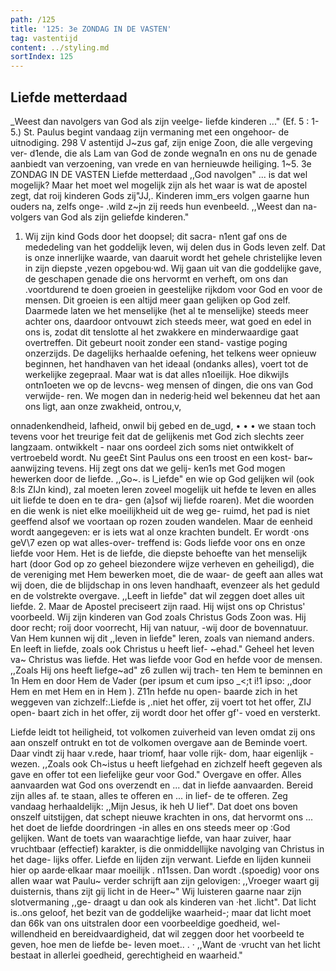 ```yaml
---
path: /125
title: '125: 3e ZONDAG IN DE VASTEN'
tag: vastentijd
content: ../styling.md
sortIndex: 125
---
```


## Liefde metterdaad

_Weest dan navolgers van God als zijn veelge- liefde kinderen ..." (Ef. 5 : 1-5.) St. Paulus begint vandaag zijn vermaning met een ongehoor- de uitnodiging.
298
V astentijd
J~zus gaf, zijn enige Zoon, die alle vergeving ver- d1ende, die als Lam van God de zonde wegna1n en ons nu de genade aanbiedt van verzoening, van vrede en van hernieuwde heiliging.
1~5. 3e ZONDAG IN DE VASTEN Liefde metterdaad
,,God navolgen" ... is dat wel mogelijk? Maar het moet wel mogelijk zijn als het waar is wat de apostel zegt, dat roij kinderen Gods zij"JJ,. Kinderen imm_ers volgen gaarne hun ouders na, zelfs onge- .wild z~jn zij reeds hun evenbeeld. ,,Weest dan na- volgers van God als zijn geliefde kinderen."
1. Wij zijn kind Gods door het doopsel; dit sacra- n1ent gaf ons de mededeling van het goddelijk leven, wij delen dus in Gods leven zelf. Dat is onze innerlijke waarde, van daaruit wordt het gehele christelijke leven in zijn diepste ,vezen opgebou·wd. Wij gaan uit van die goddelijke gave, de geschapen genade die ons hervormt en verheft, om ons dan .voortdurend te doen groeien in geestelijke rijkdom voor God en voor de mensen. Dit groeien is een altijd meer gaan gelijken op God zelf. Daarmede laten we het menselijke (het al te menselijke) steeds meer achter ons, daardoor ontvouwt zich steeds meer, wat goed en edel in ons is, zodat dit tenslotte al het zwakkere en minderwaardige gaat overtreffen. Dit gebeurt nooit zonder een stand- vastige poging onzerzijds. De dagelijks herhaalde oefening, het telkens weer opnieuw beginnen, het handhaven van het ideaal (ondanks alles), voert tot de werkelijke zegepraal. Maar wat is dat alles
n1oeilijk. Hoe dikwijls ontn1oeten we op de levcns- weg mensen of dingen, die ons van God verwijde- ren. We mogen dan in nederig·heid wel bekenneu dat het aan ons ligt, aan onze zwakheid, ontrou,v,

onnadenkendheid, lafheid, onwil bij gebed en de_ugd, • • • we staan toch tevens voor het treurige feit dat de gelijkenis met God zich slechts zeer langzaam. ontwikkelt - naar ons oordeel zich soms niet ontwikkelt of vertroebeld wordt.
Nu gee£t Sint Paulus ons een troost en een kost- bar~ aanwijzing tevens. Hij zegt ons dat we gelij- ken1s met God mogen hewerken door de liefde. ,,Go~. is l_iefde" en wie op God gelijken wil (ook 8:ls ZIJn kind), zal moeten leren zoveel mogelijk uit hefde te leven en alles uit liefde te doen en te dra- gen (a]sof wij liefde roaren). Met die woorden en die wenk is niet elke moeilijkheid uit de weg ge- ruimd, het pad is niet geeffend alsof we voortaan op rozen zouden wandelen. Maar de eenheid wordt aangegeven: er is iets wat al onze krachten bundelt. Er wordt ·ons geV\7 ezen op wat alles-over- treffend is: Gods liefde voor ons en onze liefde
voor Hem. Het is de liefde, die diepste behoefte van het menselijk hart (door God op zo geheel biezondere wijze verheven en geheiligd), die de vereniging met Hem bewerken moet, die de waar- de geeft aan alles wat wij doen, die de blijdschap in ons leven handhaaft, evenzeer als het geduld en de volstrekte overgave.
,,Leeft in liefde" dat wil zeggen doet alles uit liefde. 2. Maar de Apostel preciseert zijn raad. Hij wijst ons op Christus' voorbeeld. Wij zijn kinderen van God zoals Christus Gods Zoon was. Hij door recht; roij door voorrecht, Hij van natuur, -wij door de bovennatuur. Van Hem kunnen wij dit ,,leven in liefde" leren, zoals van niemand anders.
En leeft in liefde, zoals ook Christus u heeft lief- ~ehad." Geheel het leven va~ Christus was liefde. Het was liefde voor God en hefde voor de mensen. ,,Zoals Hij ons heeft liefge~ad" z6 zullen wij trach- ten Hem te beminnen en 1n Hem en door Hem de Vader (per ipsum et cum ipso _<;t i!1 ipso: ,,door Hem en met Hem en in Hem ). Z11n hefde nu open- baarde zich in het weggeven van zichzelf:.Liefde
is ,.niet het offer, zij voert tot het offer, ZIJ open- baart zich in het offer, zij wordt door het offer gf'-
voed en versterkt.

Liefde leidt tot heiligheid, tot volkomen zuiverheid van leven omdat zij ons aan onszelf ontrukt en tot de volkomen overgave aan de Beminde voert. Daar vindt zij haar v.rede, haar triomf, haar volle rijk- dom, haar eigenlijk -wezen. ,,Zoals ook Ch~istus u heeft liefgehad en zichzelf heeft gegeven als gave en offer tot een liefelijke geur voor God."
Overgave en offer. Alles aanvaarden wat God ons overzendt en ... dat in liefde aanvaarden. Bereid zijn alles af. te staan, alles te offeren en ... in lief- de te offeren. Zeg vandaag herhaaldelijk: ,,Mijn
Jesus, ik heh U lief".
Dat doet ons boven onszelf uitstijgen, dat schept
nieuwe krachten in ons, dat hervormt ons ... het doet de liefde doordringen -in alles en ons steeds meer op :God gelijken.
Want de toets van waarachtige liefde, van haar zuiver, haar vruchtbaar (effectief) karakter, is die onmiddellijke navolging van Christus in het dage- lijks offer. Liefde en lijden zijn verwant. Liefde en
lijden kunneii hier op aarde·elkaar maar moeilijk .
n11ssen.
Dan wordt .(spoedig) voor ons allen waar wat Paulu~ verder schrijft aan zijn gelovigen: ,,Vroeger
waart gij duisternis, thans zijt gij licht in de Heer~" Wij luisteren gaarne naar zijn slotvermaning ,,ge- draagt u dan ook als kinderen van ·het .licht". Dat licht is..ons geloof, het bezit van de goddelijke waarheid-; maar dat licht moet dan 66k van ons uitstralen door een voorbeeldige goedheid, wel- willendheid en bereidvaardigheid, dat wil zeggen door het voorbeeld te geven, hoe men de liefde be- leven moet.. . ·
,,Want de ·vrucht van het licht bestaat in allerlei goedheid, gerechtigheid en waarheid."